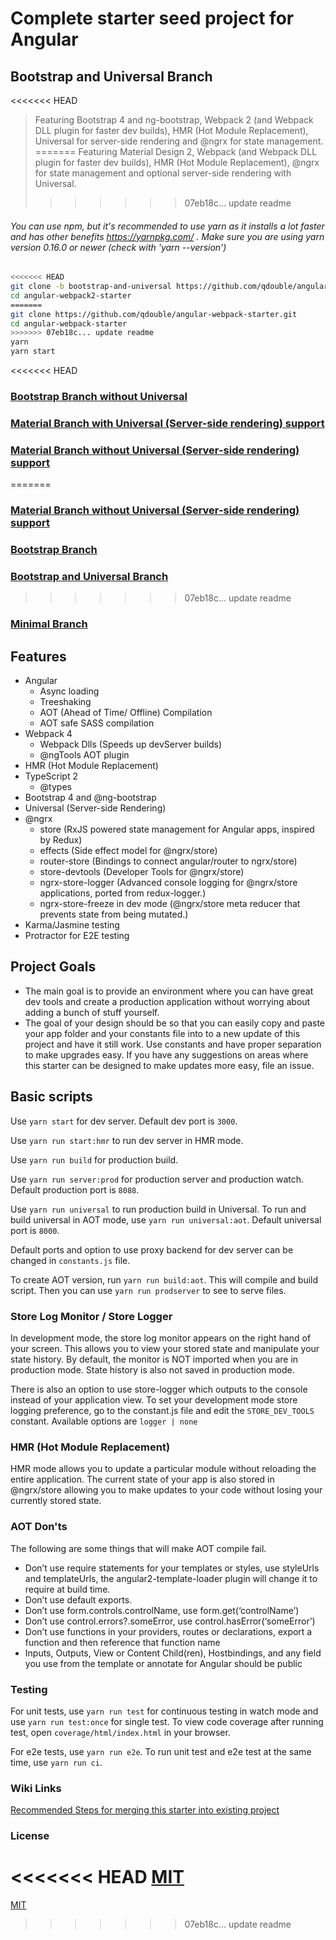# Complete starter seed project for Angular

## Bootstrap and Universal Branch

<<<<<<< HEAD
> Featuring Bootstrap 4 and ng-bootstrap, Webpack 2 (and Webpack DLL plugin for faster dev builds), HMR (Hot Module Replacement), Universal for server-side rendering and @ngrx for state management.
=======
> Featuring Material Design 2, Webpack (and Webpack DLL plugin for faster dev builds), HMR (Hot Module Replacement), @ngrx for state management and optional server-side rendering with Universal.
>>>>>>> 07eb18c... update readme

###### You can use npm, but it's recommended to use yarn as it installs a lot faster and has other benefits https://yarnpkg.com/ . Make sure you are using yarn version 0.16.0 or newer (check with 'yarn --version')

```bash
<<<<<<< HEAD
git clone -b bootstrap-and-universal https://github.com/qdouble/angular-webpack2-starter.git
cd angular-webpack2-starter
=======
git clone https://github.com/qdouble/angular-webpack-starter.git
cd angular-webpack-starter
>>>>>>> 07eb18c... update readme
yarn
yarn start
```

<<<<<<< HEAD
### [Bootstrap Branch without Universal](https://github.com/qdouble/angular-webpack2-starter/tree/bootstrap)

### [Material Branch with Universal (Server-side rendering) support](https://github.com/qdouble/angular-webpack2-starter)

### [Material Branch without Universal (Server-side rendering) support](https://github.com/qdouble/angular-webpack2-starter/tree/no-universal-support)
=======
### [Material Branch without Universal (Server-side rendering) support](https://github.com/qdouble/angular-webpack-starter/tree/no-universal-support)

### [Bootstrap Branch](https://github.com/qdouble/angular-webpack-starter/tree/bootstrap)

### [Bootstrap and Universal Branch](https://github.com/qdouble/angular-webpack-starter/tree/bootstrap-and-universal)
>>>>>>> 07eb18c... update readme

### [Minimal Branch](https://github.com/qdouble/angular-webpack-starter/tree/minimal)

## Features

* Angular
  * Async loading
  * Treeshaking
  * AOT (Ahead of Time/ Offline) Compilation
  * AOT safe SASS compilation
* Webpack 4
  * Webpack Dlls (Speeds up devServer builds)
  * @ngTools AOT plugin
* HMR (Hot Module Replacement)
* TypeScript 2
  * @types
* Bootstrap 4 and @ng-bootstrap
* Universal (Server-side Rendering)
* @ngrx
  * store (RxJS powered state management for Angular apps, inspired by Redux)
  * effects (Side effect model for @ngrx/store)
  * router-store (Bindings to connect angular/router to ngrx/store)
  * store-devtools (Developer Tools for @ngrx/store)
  * ngrx-store-logger (Advanced console logging for @ngrx/store applications, ported from redux-logger.)
  * ngrx-store-freeze in dev mode (@ngrx/store meta reducer that prevents state from being mutated.)
* Karma/Jasmine testing
* Protractor for E2E testing

## Project Goals

* The main goal is to provide an environment where you can have great dev tools and create a production application without worrying about adding a bunch of stuff yourself.
* The goal of your design should be so that you can easily copy and paste your app folder and your constants file into to a new update of this project and have it still work. Use constants and have proper separation to make upgrades easy. If you have any suggestions on areas where this starter can be designed to make updates more easy, file an issue.

## Basic scripts

Use `yarn start` for dev server. Default dev port is `3000`.

Use `yarn run start:hmr` to run dev server in HMR mode.

Use `yarn run build` for production build.

Use `yarn run server:prod` for production server and production watch. Default production port is `8088`.

Use `yarn run universal` to run production build in Universal. To run and build universal in AOT mode, use
`yarn run universal:aot`. Default universal port is `8000`.

Default ports and option to use proxy backend for dev server can be changed in `constants.js` file.

To create AOT version, run `yarn run build:aot`. This will compile and build script.
Then you can use `yarn run prodserver` to see to serve files.

### Store Log Monitor / Store Logger

In development mode, the store log monitor appears on the right hand of your screen. This allows
you to view your stored state and manipulate your state history. By default, the monitor is NOT imported
when you are in production mode. State history is also not saved in production mode.

There is also an option to use store-logger which outputs to the console instead of your application view.
To set your development mode store logging preference, go to the constant.js file and edit the `STORE_DEV_TOOLS` constant.
Available options are `logger | none`

### HMR (Hot Module Replacement)

HMR mode allows you to update a particular module without reloading the entire application.
The current state of your app is also stored in @ngrx/store allowing you to make updates to your
code without losing your currently stored state.

### AOT  Don'ts

The following are some things that will make AOT compile fail.

- Don’t use require statements for your templates or styles, use styleUrls and templateUrls, the angular2-template-loader plugin will change it to require at build time.
- Don’t use default exports.
- Don’t use form.controls.controlName, use form.get(‘controlName’)
- Don’t use control.errors?.someError, use control.hasError(‘someError’)
- Don’t use functions in your providers, routes or declarations, export a function and then reference that function name
- Inputs, Outputs, View or Content Child(ren), Hostbindings, and any field you use from the template or annotate for Angular should be public

### Testing

For unit tests, use `yarn run test` for continuous testing in watch mode and use
`yarn run test:once` for single test. To view code coverage after running test, open `coverage/html/index.html` in your browser.

For e2e tests, use `yarn run e2e`. To run unit test and e2e test at the same time, use `yarn run ci`.

### Wiki Links

[Recommended Steps for merging this starter into existing project](https://github.com/qdouble/angular-webpack-starter/wiki/Recommended-Steps-for-Merging-Starter-into-Existing-Project)

### License

<<<<<<< HEAD
[MIT](https://github.com/qdouble/angular-webpack2-starter/blob/bootstrap-and-universal/LICENSE)
=======
[MIT](https://github.com/qdouble/angular-webpack-starter/blob/master/LICENSE)
>>>>>>> 07eb18c... update readme
